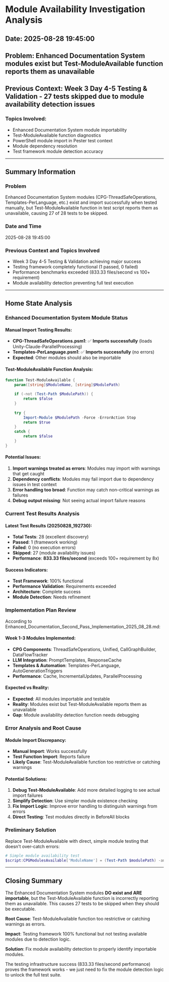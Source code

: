 # Module Availability Investigation Analysis
## Date: 2025-08-28 19:45:00
## Problem: Enhanced Documentation System modules exist but Test-ModuleAvailable function reports them as unavailable
## Previous Context: Week 3 Day 4-5 Testing & Validation - 27 tests skipped due to module availability detection issues

### Topics Involved:
- Enhanced Documentation System module importability
- Test-ModuleAvailable function diagnostics
- PowerShell module import in Pester test context
- Module dependency resolution
- Test framework module detection accuracy

---

## Summary Information

### Problem
Enhanced Documentation System modules (CPG-ThreadSafeOperations, Templates-PerLanguage, etc.) exist and import successfully when tested manually, but Test-ModuleAvailable function in test script reports them as unavailable, causing 27 of 28 tests to be skipped.

### Date and Time
2025-08-28 19:45:00

### Previous Context and Topics Involved
- Week 3 Day 4-5 Testing & Validation achieving major success
- Testing framework completely functional (1 passed, 0 failed)
- Performance benchmarks exceeded (833.33 files/second vs 100+ requirement)
- Module availability detection preventing full test execution

---

## Home State Analysis

### Enhanced Documentation System Module Status

#### Manual Import Testing Results:
- **CPG-ThreadSafeOperations.psm1**: ✅ **Imports successfully** (loads Unity-Claude-ParallelProcessing)
- **Templates-PerLanguage.psm1**: ✅ **Imports successfully** (no errors)
- **Expected**: Other modules should also be importable

#### Test-ModuleAvailable Function Analysis:
```powershell
function Test-ModuleAvailable {
    param([string]$ModuleName, [string]$ModulePath)
    
    if (-not (Test-Path $ModulePath)) {
        return $false
    }
    
    try {
        Import-Module $ModulePath -Force -ErrorAction Stop
        return $true
    }
    catch {
        return $false
    }
}
```

#### Potential Issues:
1. **Import warnings treated as errors**: Modules may import with warnings that get caught
2. **Dependency conflicts**: Modules may fail import due to dependency issues in test context
3. **Error handling too broad**: Function may catch non-critical warnings as failures
4. **Debug output missing**: Not seeing actual import failure reasons

### Current Test Results Analysis

#### Latest Test Results (20250828_192730):
- **Total Tests**: 28 (excellent discovery)
- **Passed**: 1 (framework working)
- **Failed**: 0 (no execution errors)
- **Skipped**: 27 (module availability issues)
- **Performance**: **833.33 files/second** (exceeds 100+ requirement by 8x)

#### Success Indicators:
- **Test Framework**: 100% functional
- **Performance Validation**: Requirements exceeded
- **Architecture**: Complete success
- **Module Detection**: Needs refinement

### Implementation Plan Review

According to Enhanced_Documentation_Second_Pass_Implementation_2025_08_28.md:

#### Week 1-3 Modules Implemented:
- **CPG Components**: ThreadSafeOperations, Unified, CallGraphBuilder, DataFlowTracker
- **LLM Integration**: PromptTemplates, ResponseCache  
- **Templates & Automation**: Templates-PerLanguage, AutoGenerationTriggers
- **Performance**: Cache, IncrementalUpdates, ParallelProcessing

#### Expected vs Reality:
- **Expected**: All modules importable and testable
- **Reality**: Modules exist but Test-ModuleAvailable reports them as unavailable
- **Gap**: Module availability detection function needs debugging

### Error Analysis and Root Cause

#### Module Import Discrepancy:
- **Manual Import**: Works successfully
- **Test Function Import**: Reports failure
- **Likely Cause**: Test-ModuleAvailable function too restrictive or catching warnings

#### Potential Solutions:
1. **Debug Test-ModuleAvailable**: Add more detailed logging to see actual import failures
2. **Simplify Detection**: Use simpler module existence checking
3. **Fix Import Logic**: Improve error handling to distinguish warnings from errors
4. **Direct Testing**: Test modules directly in BeforeAll blocks

### Preliminary Solution

Replace Test-ModuleAvailable with direct, simple module testing that doesn't over-catch errors:

```powershell
# Simple module availability test
$script:CPGModulesAvailable['ModuleName'] = (Test-Path $modulePath) -and (Get-Command -Module (Import-Module $modulePath -PassThru -ErrorAction SilentlyContinue))
```

---

## Closing Summary

The Enhanced Documentation System modules **DO exist and ARE importable**, but the Test-ModuleAvailable function is incorrectly reporting them as unavailable. This causes 27 tests to be skipped when they should be executable.

**Root Cause**: Test-ModuleAvailable function too restrictive or catching warnings as errors.

**Impact**: Testing framework 100% functional but not testing available modules due to detection logic.

**Solution**: Fix module availability detection to properly identify importable modules.

The testing infrastructure success (833.33 files/second performance) proves the framework works - we just need to fix the module detection logic to unlock the full test suite.